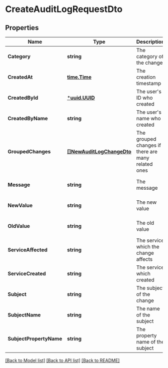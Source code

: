 # CreateAuditLogRequestDto

## Properties
Name | Type | Description | Notes
------------ | ------------- | ------------- | -------------
**Category** | **string** | The category of the change | [default to null]
**CreatedAt** | [**time.Time**](time.Time.md) | The creation timestamp | [optional] [default to null]
**CreatedById** | [***uuid.UUID**](uuid.UUID.md) | The user&#39;s ID who created | [optional] [default to null]
**CreatedByName** | **string** | The user&#39;s name who created | [optional] [default to null]
**GroupedChanges** | [**[]NewAuditLogChangeDto**](NewAuditLogChangeDTO.md) | The grouped changes if there are many related ones | [optional] [default to null]
**Message** | **string** | The message | [optional] [default to null]
**NewValue** | **string** | The new value | [optional] [default to null]
**OldValue** | **string** | The old value | [optional] [default to null]
**ServiceAffected** | **string** | The service which the change affects | [optional] [default to null]
**ServiceCreated** | **string** | The service which created | [default to null]
**Subject** | **string** | The subject of the change | [default to null]
**SubjectName** | **string** | The name of the subject | [optional] [default to null]
**SubjectPropertyName** | **string** | The property name of the subject | [optional] [default to null]

[[Back to Model list]](README.md#documentation-for-models) [[Back to API list]](../README.md#documentation-for-api-endpoints) [[Back to README]](../README.md)


